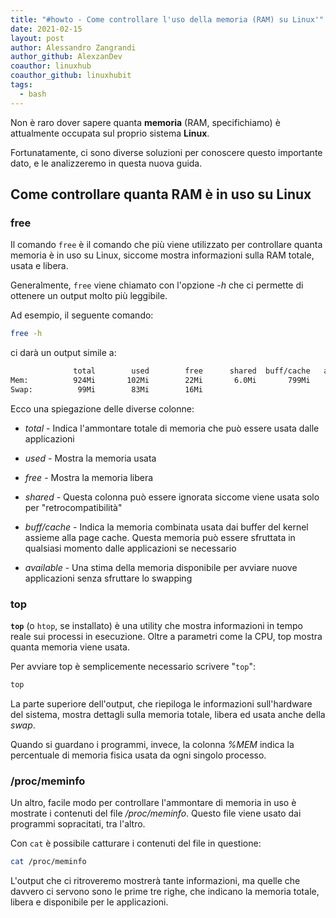 ```yaml
---
title: "#howto - Come controllare l'uso della memoria (RAM) su Linux'"
date: 2021-02-15
layout: post
author: Alessandro Zangrandi
author_github: AlexzanDev
coauthor: linuxhub
coauthor_github: linuxhubit
tags:
  - bash
---
```

Non è raro dover sapere quanta **memoria** (RAM, specifichiamo) è attualmente occupata sul proprio sistema **Linux**.

Fortunatamente, ci sono diverse soluzioni per conoscere questo importante dato, e le analizzeremo in questa nuova guida.

## Come controllare quanta RAM è in uso su Linux

### free

Il comando `free` è il comando che più viene utilizzato per controllare quanta memoria è in uso su Linux, siccome mostra informazioni sulla RAM totale, usata e libera.

Generalmente, `free` viene chiamato con l'opzione *-h* che ci permette di ottenere un output molto più leggibile.

Ad esempio, il seguente comando:

```bash
free -h
```

ci darà un output simile a:

```bash
              total        used        free      shared  buff/cache   available
Mem:          924Mi       102Mi        22Mi       6.0Mi       799Mi       763Mi
Swap:          99Mi        83Mi        16Mi
```

Ecco una spiegazione delle diverse colonne:

- *total* - Indica l'ammontare totale di memoria che può essere usata dalle applicazioni

- *used* - Mostra la memoria usata

- *free* - Mostra la memoria libera

- *shared* - Questa colonna può essere ignorata siccome viene usata solo per "retrocompatibilità"

- *buff/cache* - Indica la memoria combinata usata dai buffer del kernel assieme alla page cache. Questa memoria può essere sfruttata in qualsiasi momento dalle applicazioni se necessario

- *available* - Una stima della memoria disponibile per avviare nuove applicazioni senza sfruttare lo swapping

### top

**`top`** (o `htop`, se installato) è una utility che mostra informazioni in tempo reale sui processi in esecuzione. Oltre a parametri come la CPU, top mostra quanta memoria viene usata.

Per avviare top è semplicemente necessario scrivere "`top`":

```bash
top
```

La parte superiore dell'output, che riepiloga le informazioni sull'hardware del sistema, mostra dettagli sulla memoria totale, libera ed usata anche della *swap*.

Quando si guardano i programmi, invece, la colonna *%MEM* indica la percentuale di memoria fisica usata da ogni singolo processo.

### /proc/meminfo

Un altro, facile modo per controllare l'ammontare di memoria in uso è mostrate i contenuti del file */proc/meminfo*. Questo file viene usato dai programmi sopracitati, tra l'altro.

Con `cat` è possibile catturare i contenuti del file in questione:

```bash
cat /proc/meminfo
```

L'output che ci ritroveremo mostrerà tante informazioni, ma quelle che davvero ci servono sono le prime tre righe, che indicano la memoria totale, libera e disponibile per le applicazioni.

